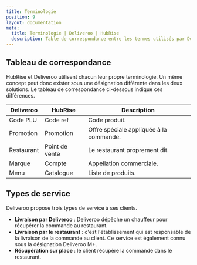 ```yaml
---
title: Terminologie
position: 9
layout: documentation
meta:
  title: Terminologie | Deliveroo | HubRise
  description: Table de correspondance entre les termes utilisés par Deliveroo et ceux utilisés par HubRise.
---
```


## Tableau de correspondance

HubRise et Deliveroo utilisent chacun leur propre terminologie. Un même concept peut donc exister sous une désignation différente dans les deux solutions. Le tableau de correspondance ci-dessous indique ces différences.

| Deliveroo  | HubRise  | Description                         |
| ---------- | -------- | ----------------------------------- |
| Code PLU   | Code ref | Code produit.                       |
| Promotion   | Promotion | Offre spéciale appliquée à la commande. |
| Restaurant | Point de vente | Le restaurant proprement dit.              |
| Marque      | Compte  | Appellation commerciale.                     |
| Menu       | Catalogue  | Liste de produits.                   |

## Types de service

Deliveroo propose trois types de service à ses clients.

- **Livraison par Deliveroo** : Deliveroo dépêche un chauffeur pour récupérer la commande au restaurant.
- **Livraison par le restaurant** : c'est l'établissement qui est responsable de la livraison de la commande au client. Ce service est également connu sous la désignation Deliveroo M+.
- **Récupération sur place** : le client récupère la commande dans le restaurant.
